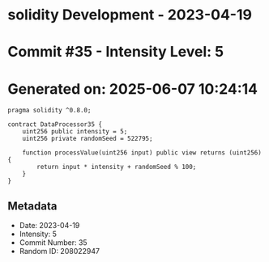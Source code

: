 ﻿# solidity Development - 2023-04-19
# Commit #35 - Intensity Level: 5
# Generated on: 2025-06-07 10:24:14
```solidity
pragma solidity ^0.8.0;

contract DataProcessor35 {
    uint256 public intensity = 5;
    uint256 private randomSeed = 522795;

    function processValue(uint256 input) public view returns (uint256) {
        return input * intensity + randomSeed % 100;
    }
}
```
## Metadata
- Date: 2023-04-19
- Intensity: 5
- Commit Number: 35
- Random ID: 208022947
